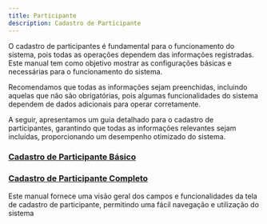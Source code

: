 ```yaml
---
title: Participante
description: Cadastro de Participante
---
```


O cadastro de participantes é fundamental para o funcionamento do sistema, pois todas as operações dependem das informações registradas. Este manual tem como objetivo mostrar as configurações básicas e necessárias para o funcionamento do sistema. 

Recomendamos que todas as informações sejam preenchidas, incluindo aquelas que não são obrigatórias, pois algumas funcionalidades do sistema dependem de dados adicionais para operar corretamente.

A seguir, apresentamos um guia detalhado para o cadastro de participantes, garantindo que todas as informações relevantes sejam incluídas, proporcionando um desempenho otimizado do sistema.

### [Cadastro de Participante Básico](/docs/cadastro/participante/_3.participante-basico)

### [Cadastro de Participante Completo](/docs/cadastro/participante/_3.participante-completo)

Este manual fornece uma visão geral dos campos e funcionalidades da tela de cadastro de participante, permitindo uma fácil navegação e utilização do sistema
